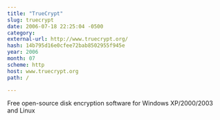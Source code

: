 ```yaml
---
title: "TrueCrypt"
slug: truecrypt
date: 2006-07-18 22:25:04 -0500
category: 
external-url: http://www.truecrypt.org/
hash: 14b795d16e0cfee72bab8502955f945e
year: 2006
month: 07
scheme: http
host: www.truecrypt.org
path: /

---
```


Free open-source disk encryption software for Windows XP/2000/2003 and Linux
